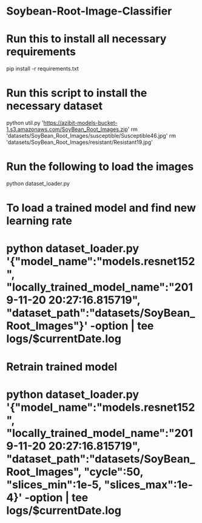 # Soybean-Root-Image-Classifier

# Run this to install all necessary requirements
pip install -r requirements.txt

# Run this script to install the necessary dataset
python util.py 'https://azibit-models-bucket-1.s3.amazonaws.com/SoyBean_Root_Images.zip'
rm 'datasets/SoyBean_Root_Images/susceptible/Susceptible46.jpg'
rm 'datasets/SoyBean_Root_Images/resistant/Resistant19.jpg'

# Run the following to load the images
python dataset_loader.py

# To load a trained model and find new learning rate
# python dataset_loader.py '{"model_name":"models.resnet152", "locally_trained_model_name":"2019-11-20 20:27:16.815719", "dataset_path":"datasets/SoyBean_Root_Images"}' -option | tee logs/$currentDate.log 


# Retrain trained model
# python dataset_loader.py '{"model_name":"models.resnet152", "locally_trained_model_name":"2019-11-20 20:27:16.815719", "dataset_path":"datasets/SoyBean_Root_Images", "cycle":50, "slices_min":1e-5, "slices_max":1e-4}' -option | tee logs/$currentDate.log